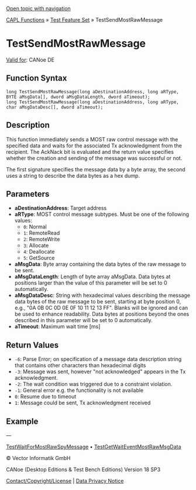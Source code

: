[Open topic with navigation](../../../../../CANoeDEFamily.htm#Topics/CAPLFunctions/Test/Functions/CAPLfunctionTestSendMostRawMessage.md)

[CAPL Functions](../../CAPLfunctions.md) » [Test Feature Set](../CAPLfunctionsTFSOverview.md) » TestSendMostRawMessage

# TestSendMostRawMessage

[Valid for](../../../Shared/FeatureAvailability.md): CANoe DE

## Function Syntax

```plaintext
long TestSendMostRawMessage(long aDestinationAddress, long aRType, BYTE aMsgData[], dword aMsgDataLength, dword aTimeout);
long TestSendMostRawMessage(long aDestinationAddress, long aRType, char aMsgDataDesc[], dword aTimeout);
```

## Description

This function immediately sends a MOST raw control message with the specified data and waits for the associated Tx acknowledgment from the recipient. The AckNack bit is evaluated and the return value specifies whether the creation and sending of the message was successful or not.

The first signature specifies the message data by a byte array, the second uses a string to describe the data bytes as a hex dump.

## Parameters

- **aDestinationAddress**: Target address
- **aRType**: MOST control message subtypes. Must be one of the following values:
  - `0`: Normal
  - `1`: RemoteRead
  - `2`: RemoteWrite
  - `3`: Allocate
  - `4`: Deallocate
  - `5`: GetSource
- **aMsgData**: Byte array containing the data bytes of the raw message to be sent.
- **aMsgDataLength**: Length of byte array aMsgData. Data bytes at positions larger than the value of this parameter will be set to 0 automatically.
- **aMsgDataDesc**: String with hexadecimal values describing the message data bytes of the raw message to be sent, starting at byte position 0, e.g., "0A 0B 0C 0D 0E 0F 10 11 12 13 FF". Blanks will be ignored and can be used to enhance readability. Data bytes at positions beyond the ones described in this parameter will be set to 0 automatically.
- **aTimeout**: Maximum wait time [ms]

## Return Values

- `-6`: Parse Error; on specification of a message data description string that contains other characters than hexadecimal digits
- `-3`: Message was sent, however "not acknowledged" appears in the Tx acknowledgment.
- `-2`: The wait condition was triggered due to a constraint violation.
- `-1`: General error e.g. the functionality is not available
- `0`: Resume due to timeout
- `1`: Message could be sent, Tx acknowledgment received

## Example

—

[TestWaitForMostRawSpyMessage](CAPLfunctionTestWaitForMostRawSpyMessage.md) • [TestGetWaitEventMostRawMsgData](CAPLfunctionTestGetWaitEventMostRawMsgData.md)

© Vector Informatik GmbH

CANoe (Desktop Editions & Test Bench Editions) Version 18 SP3

[Contact/Copyright/License](../../../Shared/ContactCopyrightLicense.md) | [Data Privacy Notice](https://www.vector.com/int/en/company/get-info/privacy-policy/)
